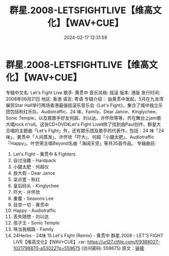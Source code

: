 ﻿---
title: 群星.2008-LETSFIGHTLIVE【维高文化】【WAV+CUE】
date: 2024-02-17 12:31:59
categories: WAV车载音乐、镜像
tags: 华语中文
---
# 群星.2008-LETSFIGHTLIVE【维高文化】【WAV+CUE】

专辑中文名: Let's Fight Live
歌手: 黄贯中
音乐风格: 摇滚
版本: 港版
发行时间: 2008年06月21日
地区: 香港
语言: 粤语
专辑介绍：
由黄贯中发起，5月在九龙湾展贸Star Hall举行两场香港最强摇滚乐音乐会《Let's
Fight》，集合了城中独立乐团包括秋红乐队、Audiotraffic、24 味、Family、Dear
Jance、Kinglychee、Sonic Temple，以及眾歌手好友何超、刘以达、许怀欣等等，齐在舞台上jam歌大唱rock
n'roll。这张CD+DVD《Let's Fight Live》除了找到由Paul创作、群星大合唱的主题曲「Let's
Fight」外，还有眾乐团及歌手的代表作，包括︰24
味「24味」、黄贯中「人间蒸发」、许怀欣「吓大」、何超「小腿太肥」、Audiotraffic「Happy」、叶世荣主唱Beyond名曲「海阔天空」等共35首作品。
专辑曲目:
01. Let's Fight - 黄贯中 & Fighters
02. 自讨没趣 - Hardpack
03. 小腿太肥 - 何超仪
04. 放大假 - Dear Jance
05. 柒点壹 - 秋红
06. 皇后码头 - Kinglychee
07. 吓大 - 许怀欣
08. 重覆 - Seasons Lee
09. 目空一切 - 黄贯中
10. Happy - Audiotraffic
11. 丢失随想 - 刘以达
12. 孩子王 - Sonic Temple
13. 咪当我细路 - Family
14. 24Herbs - 24味
15.Let's Fight (Remix) - 黄贯中
群星.2008 - LET'S FIGHT LIVE【维高文化】【WAV+CUE】.rar: https://url27.ctfile.com/f/9388027-1021798870-a53022?p=559675
(访问密码: 559675)
原文：[链接](https://blog.sina.com.cn/s/blog_1647c7e76010314go.html)